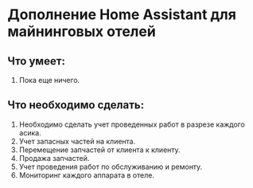 # Дополнение Home Assistant для майнинговых отелей

## Что умеет:
1. Пока еще ничего.

## Что необходимо сделать:
1. Необходимо сделать учет проведенных работ в разрезе каждого асика. 
2. Учет запасных частей на клиента.
3. Перемещение запчастей от клиента к клиенту.
4. Продажа запчастей.
5. Учет проведения работ по обслуживанию и ремонту.
6. Мониторинг каждого аппарата в отеле.